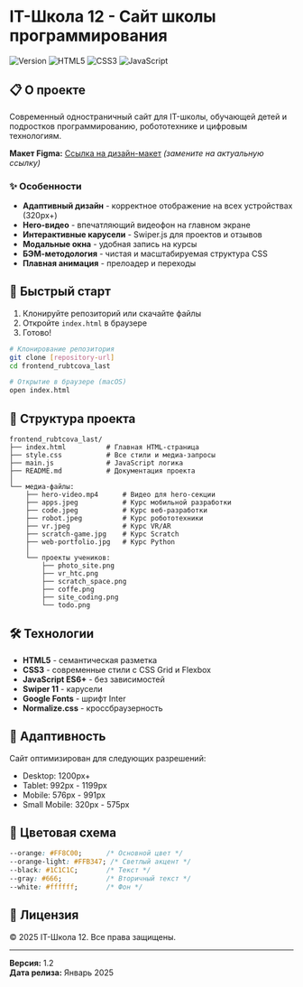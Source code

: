 # IT-Школа 12 - Сайт школы программирования

![Version](https://img.shields.io/badge/version-1.2-orange.svg)
![HTML5](https://img.shields.io/badge/HTML5-E34C26?logo=html5&logoColor=white)
![CSS3](https://img.shields.io/badge/CSS3-1572B6?logo=css3&logoColor=white)
![JavaScript](https://img.shields.io/badge/JavaScript-F7DF1E?logo=javascript&logoColor=black)

## 📋 О проекте

Современный одностраничный сайт для IT-школы, обучающей детей и подростков программированию, робототехнике и цифровым технологиям.

**Макет Figma:** [Ссылка на дизайн-макет](https://www.figma.com/file/example) *(замените на актуальную ссылку)*

### ✨ Особенности

- **Адаптивный дизайн** - корректное отображение на всех устройствах (320px+)
- **Hero-видео** - впечатляющий видеофон на главном экране
- **Интерактивные карусели** - Swiper.js для проектов и отзывов
- **Модальные окна** - удобная запись на курсы
- **БЭМ-методология** - чистая и масштабируемая структура CSS
- **Плавная анимация** - прелоадер и переходы

## 🚀 Быстрый старт

1. Клонируйте репозиторий или скачайте файлы
2. Откройте `index.html` в браузере
3. Готово! 

```bash
# Клонирование репозитория
git clone [repository-url]
cd frontend_rubtcova_last

# Открытие в браузере (macOS)
open index.html
```

## 📁 Структура проекта

```
frontend_rubtcova_last/
├── index.html          # Главная HTML-страница
├── style.css           # Все стили и медиа-запросы
├── main.js             # JavaScript логика
├── README.md           # Документация проекта
│
└── медиа-файлы:
    ├── hero-video.mp4      # Видео для hero-секции
    ├── apps.jpeg           # Курс мобильной разработки
    ├── code.jpeg           # Курс веб-разработки
    ├── robot.jpeg          # Курс робототехники
    ├── vr.jpeg             # Курс VR/AR
    ├── scratch-game.jpg    # Курс Scratch
    ├── web-portfolio.jpg   # Курс Python
    │
    └── проекты учеников:
        ├── photo_site.png
        ├── vr_htc.png
        ├── scratch_space.png
        ├── coffe.png
        ├── site_coding.png
        └── todo.png
```

## 🛠 Технологии

- **HTML5** - семантическая разметка
- **CSS3** - современные стили с CSS Grid и Flexbox
- **JavaScript ES6+** - без зависимостей
- **Swiper 11** - карусели
- **Google Fonts** - шрифт Inter
- **Normalize.css** - кроссбраузерность

## 📱 Адаптивность

Сайт оптимизирован для следующих разрешений:
- Desktop: 1200px+
- Tablet: 992px - 1199px
- Mobile: 576px - 991px
- Small Mobile: 320px - 575px

## 🎨 Цветовая схема

```css
--orange: #FF8C00;      /* Основной цвет */
--orange-light: #FFB347; /* Светлый акцент */
--black: #1C1C1C;       /* Текст */
--gray: #666;           /* Вторичный текст */
--white: #ffffff;       /* Фон */
```

## 📄 Лицензия

© 2025 IT-Школа 12. Все права защищены.

---

**Версия:** 1.2  
**Дата релиза:** Январь 2025
